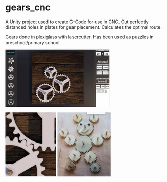 # gears_cnc
A Unity project used to create G-Code for use in CNC. Cut perfectly distanced holes in plates for gear placement.
Calculates the optimal route.

Gears done in plexiglass with lasercutter. Has been used as puzzles in preschool/primary school.





<img src="https://raw.githubusercontent.com/theolundqvist/images_for_readme/main/gear2.png" width="326" />

<p float="left">
  <img src="https://raw.githubusercontent.com/theolundqvist/images_for_readme/main/gear1.png" height="200" />
  <img src="https://raw.githubusercontent.com/theolundqvist/images_for_readme/main/gear3.png" height="200" />
</p>
